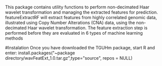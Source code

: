 This package contains utility functions to perform non-decimated Haar wavelet transformation and managing the extracted features for prediction. 
featureExtractRF will extract features from highly correlated genomic data, illustrated using Copy Number Alterations (CNA) data, using the 
non-decimated Haar wavelet transformation. The feature extraction step is performed before they are evaluated in 6 types of machine learning methods

#Instalation Once you have downloaded the TGUHm package, start R and enter: install.packages("~package directory/wavFeatExt_1.0.tar.gz",type="source", repos = NULL)
